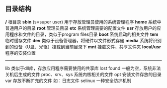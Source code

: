 ## 目录结构
**/** 根目录
**sbin** (s=super user) 用于存放管理员使用的系统管理程序
**home** 系统中普通用户的目录
**root** 管理员目录
**etc** 系统管理需要的配置文件
**usr** 存放用户的应用程序和文件的目录，类似于program files目录
**boot** 系统启动的相关文件
**tem** 临时缓存文件
**dev** 类似于设备管理器，将硬件以文件形式存储
**media** 系统将识别到的设备（U盘、光驱）挂载到当前目录下
**mnt** 挂载文件、共享文件夹
**local/usr** 程序的安装位置
***
lib 类似于dll库，存放应用程序需要使用的共享库
lost found 一般为空，系统非法关机后生成的文件
proc、srv、sys 系统内核相关的文件
opt 安装文件存放的目录
var 存放不断扩充的文件 如：日志文件
selinux 一种安全防护机制